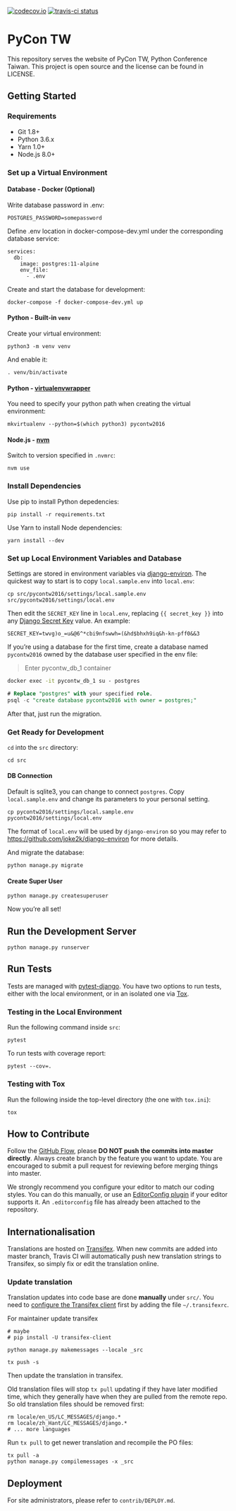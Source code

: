 [![codecov.io](https://codecov.io/github/pycontw/pycon.tw/coverage.svg?branch=master)](https://codecov.io/github/pycontw/pycon.tw?branch=master)
[![travis-ci status](https://api.travis-ci.org/pycontw/pycon.tw.svg?branch-master)](https://travis-ci.org/pycontw/pycon.tw)

# PyCon TW

This repository serves the website of PyCon TW, Python Conference Taiwan. This project is open source and the license can be found in LICENSE.

## Getting Started

### Requirements

- Git 1.8+
- Python 3.6.x
- Yarn 1.0+
- Node.js 8.0+

### Set up a Virtual Environment

#### Database - Docker (Optional)

Write database password in .env:

    POSTGRES_PASSWORD=somepassword

Define .env location in docker-compose-dev.yml under the corresponding database service:

    services:
      db:
        image: postgres:11-alpine
        env_file:
          - .env

Create and start the database for development:

    docker-compose -f docker-compose-dev.yml up

#### Python - Built-in `venv`

Create your virtual environment:

    python3 -m venv venv

And enable it:

    . venv/bin/activate

#### Python - [virtualenvwrapper](https://virtualenvwrapper.readthedocs.org)

You need to specify your python path when creating the virtual environment:

    mkvirtualenv --python=$(which python3) pycontw2016

#### Node.js - [nvm](https://github.com/creationix/nvm)

Switch to version specified in `.nvmrc`:

    nvm use

### Install Dependencies

Use pip to install Python depedencies:

    pip install -r requirements.txt

Use Yarn to install Node dependencies:

    yarn install --dev

### Set up Local Environment Variables and Database

Settings are stored in environment variables via [django-environ](http://django-environ.readthedocs.org/en/latest/). The quickest way to start is to copy `local.sample.env` into `local.env`:

    cp src/pycontw2016/settings/local.sample.env src/pycontw2016/settings/local.env

Then edit the `SECRET_KEY` line in `local.env`, replacing `{{ secret_key }}` into any [Django Secret Key](http://www.miniwebtool.com/django-secret-key-generator/) value. An example:

    SECRET_KEY=twvg)o_=u&@6^*cbi9nfswwh=(&hd$bhxh9iq&h-kn-pff0&&3

If you’re using a database for the first time, create a database named `pycontw2016` owned by the database user specified in the env file:

> Enter pycontw_db_1 container
```cmd
docker exec -it pycontw_db_1 su - postgres
```

```sql
# Replace "postgres" with your specified role.
psql -c "create database pycontw2016 with owner = postgres;"
```

After that, just run the migration.

### Get Ready for Development

`cd` into the `src` directory:

    cd src

#### DB Connection
Default is sqlite3, you can change to connect `postgres`.
Copy `local.sample.env` and change its parameters to your personal setting.

    cp pycontw2016/settings/local.sample.env pycontw2016/settings/local.env

The format of `local.env` will be used by `django-environ` so you may refer to https://github.com/joke2k/django-environ for more details.

And migrate the database:

    python manage.py migrate

#### Create Super User

    python manage.py createsuperuser



Now you’re all set!

## Run the Development Server

    python manage.py runserver

## Run Tests

Tests are managed with [pytest-django](http://pytest-django.readthedocs.org/en/latest/tutorial.html). You have two options to run tests, either with the local environment, or in an isolated one via [Tox](http://tox.readthedocs.org/en/latest/).


### Testing in the Local Environment

Run the following command inside `src`:

    pytest

To run tests with coverage report:

    pytest --cov=.


### Testing with Tox

Run the following inside the top-level directory (the one with `tox.ini`):

    tox


## How to Contribute

Follow the [GitHub Flow](https://guides.github.com/introduction/flow/), please **DO NOT push the commits into master directly**. Always create branch by the feature you want to update. You are encouraged to submit a pull request for reviewing before merging things into master.

We strongly recommend you configure your editor to match our coding styles. You can do this manually, or use an [EditorConfig plugin](http://editorconfig.org/#download) if your editor supports it. An `.editorconfig` file has already been attached to the repository.


## Internationalisation

Translations are hosted on [Transifex](https://www.transifex.com/pycon-taiwan/pycon-tw/). When new commits are added into master branch, Travis CI will automatically push new translation strings to Transifex, so simply fix or edit the translation online.

### Update translation

Translation updates into code base are done **manually** under `src/`. You need to [configure the Transifex client](https://docs.transifex.com/client/client-configuration) first by adding the file `~/.transifexrc`.

For maintainer update transifex

```
# maybe
# pip install -U transifex-client

python manage.py makemessages --locale _src

tx push -s
```

Then update the translation in transifex.

Old translation files will stop `tx pull` updating if they have later modified time, which they generally have when they are pulled from the remote repo. So old translation files should be removed first:

    rm locale/en_US/LC_MESSAGES/django.*
    rm locale/zh_Hant/LC_MESSAGES/django.*
    # ... more languages

Run `tx pull` to get newer translation and recompile the PO files:

    tx pull -a
    python manage.py compilemessages -x _src

## Deployment

For site administrators, please refer to `contrib/DEPLOY.md`.
